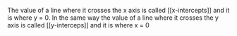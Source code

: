 
The value of a line where it crosses the x axis is called [[x-intercepts]] and it is where y = 0.
In the same way the value of a line where it crosses the y axis is called [[y-interceps]] and it is where x = 0